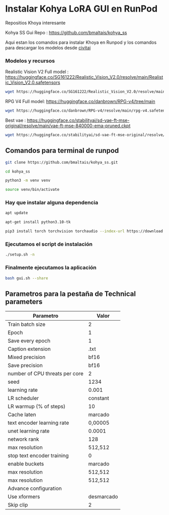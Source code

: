 # Instalar Kohya LoRA GUI en RunPod
Repositios Khoya interesante

Kohya SS Gui Repo : https://github.com/bmaltais/kohya_ss

Aqui estan los comandos para instalar Khoya en Runpod y los comandos para descargar los modelos desde [civitai](https://civitai.com)
### Modelos y recursos
Realistic Vision V2 Full model : https://huggingface.co/SG161222/Realistic_Vision_V2.0/resolve/main/Realistic_Vision_V2.0.safetensors

```bash
wget https://huggingface.co/SG161222/Realistic_Vision_V2.0/resolve/main/Realistic_Vision_V2.0.safetensors
```
RPG V4 Full model: https://huggingface.co/danbrown/RPG-v4/tree/main
```bash
wget https://huggingface.co/danbrown/RPG-v4/resolve/main/rpg-v4.safetensors
```
Best vae : https://huggingface.co/stabilityai/sd-vae-ft-mse-original/resolve/main/vae-ft-mse-840000-ema-pruned.ckpt
```bash
wget https://huggingface.co/stabilityai/sd-vae-ft-mse-original/resolve/main/vae-ft-mse-840000-ema-pruned.ckpt
```
## Comandos para terminal de runpod
```bash
git clone https://github.com/bmaltais/kohya_ss.git
```
```bash
cd kohya_ss
```
```bash
python3 -m venv venv
```
```bash
source venv/bin/activate
```

### Hay que instalar alguna dependencia

```bash
apt update
```
```bash
apt-get install python3.10-tk
```
```bash
pip3 install torch torchvision torchaudio --index-url https://download.pytorch.org/whl/cu118
```
### Ejecutamos el script de instalación
```bash
./setup.sh -n
```

### Finalmente ejecutamos la aplicación
```bash
bash gui.sh --share
```

## Parametros para la pestaña de Technical parameters
|Parametro|Valor|
|--------------------------------|-----------------------|
| Train batch size               |          2            |
| Epoch                          |          1            |
| Save every epoch               |          1            |
| Caption extension              |        .txt           |
| Mixed precision                |        bf16           |
| Save precision                 |        bf16           |
| number of CPU threats per core |          2            |
| seed							 |        1234           |
| learning rate                  |        0.001          |
| LR scheduler                   |       constant        |
| LR warmup (% of steps)         |         10            |
| Cache laten                    |       marcado         |
| text encoder learning rate     |      0,00005          |
| unet learning rate             |        0.0001          |
| network rank                   |          128          |
| max resolution                 |       512,512         |
| stop text encoder training     |           0           |
| enable buckets                 |       marcado         |
| max resolution                 |       512,512         |
| max resolution                 |       512,512         |
|Advance configuration                                   |
| Use xformers                 |       desmarcado        |
| Skip clip               |       2        |


